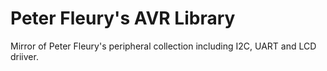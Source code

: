 Peter Fleury's AVR Library
========================

Mirror of Peter Fleury's peripheral collection including I2C, UART and LCD driiver.
